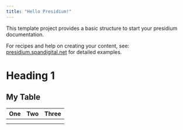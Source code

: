 ```yaml
---
title: "Hello Presidium!"
---
```


This template project provides a basic structure to start your presidium documentation.

For recipes and help on creating your content, see: [presidium.spandigital.net](http://presidium.spandigital.net)
for detailed examples.

# Heading 1
## My Table

One  |  Two |  Three
--|---|--
  |   |
  |   |
